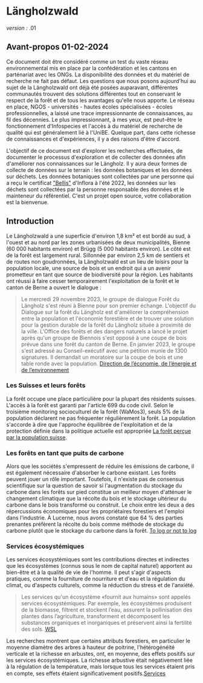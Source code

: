 # Längholzwald

_version :_ .01


## Avant-propos 01-02-2024

Ce document doit être considéré comme un test du vaste réseau environnemental mis en place par la confédération et les cantons en parténariat avec les ONGs. La disponibilité des données et du matériel de recherche ne fait pas défaut. Les questions que nous posons aujourd'hui au sujet de la Längholzwald ont déjà été posées auparavant, différentes communautés trouvent des solutions différentes tout en conservant le respect de la forêt et de tous les avantages qu'elle nous apporte. Le réseau en place, NGOS - universités - hautes écoles spécialisées - écoles professionnelles, a laissé une trace impressionnante de connaissances, au fil des décennies. Le plus impressionnant, à mes yeux, est peut-être le fonctionnement d'Infospecies et l'accès à du matériel de recherche de qualité qui est généralement lié à l'UniBE. Quelque part, dans cette richesse de connaissances et d'expériences, il y a des raisons d'être d'accord.

L'objectif de ce document est d'explorer les recherches effectuées, de documenter le processus d'exploration et de collecter des données afin d'améliorer nos connaissances sur le Längholz.  Il y aura deux formes de collecte de données sur le terrain : les données botaniques et les données sur déchets. Les données botaniques sont collectées par une personne qui a reçu le certificat ["Bellis"](https://www.infoflora.ch/en/training/certifications.html) d'Inflora à l'été 2022, les données sur les déchets sont collectées par la personne responsable des données et le mainteneur du référentiel. C'est un projet open source, votre collaboration est la bienvenue. 


## Introduction

Le Längholzwald a une superficie d'environ 1,8 km² et est bordé au sud, à l'ouest et au nord par les zones urbanisées de deux municipalités, Bienne (60 000 habitants environ) et Brügg (5 000 habitants environ). Le côté est de la forêt est largement rural. Sillonnée par environ 2,5 km de sentiers et de routes non goudronnées, la Längholzwald est un lieu de loisirs pour la population locale, une source de bois et un endroit qui a un avenir prometteur en tant que source de biodiversité pour la région. Les habitants ont réussi à faire cesser temporairement l'exploitation de la forêt et le canton de Berne a ouvert le dialogue :

> Le mercredi 29 novembre 2023, le groupe de dialogue Forêt du Längholz s'est réuni à Bienne pour son premier échange. L'objectif du Dialogue sur la forêt du Längholz est d'améliorer la compréhension entre la population et l'économie forestière et de trouver une solution pour la gestion durable de la forêt du Längholz située à proximité de la ville. L'Office des forêts et des dangers naturels a lancé le projet après qu'un groupe de Biennois s'est opposé à une coupe de bois prévue dans une forêt du canton de Berne. En janvier 2023, le groupe s'est adressé au Conseil-exécutif avec une pétition munie de 1300 signatures. Il demandait un moratoire sur la coupe de bois et une table ronde avec la population. [Direction de l’économie, de l’énergie et de l’environnement](https://www.weu.be.ch/de/start/themen/umwelt/wald.html?newsID=d6142123-618d-4d75-a844-8632f0b36d48)

### Les Suisses et leurs forêts

La forêt occupe une place particulière pour la plupart des résidents suisses. L'accès à la forêt est garanti par l'article 699 du code civil. Selon le troisième monitoring socioculturel de la forêt (WaMos3), seuls 5% de la population déclarent ne pas fréquenter régulièrement la forêt. La population s'accorde à dire que l'approche équilibrée de l'exploitation et de la protection définie dans la politique actuelle est appropriée [La forêt perçue par la population suisse](les_s_foret). 

### Les forêts en tant que puits de carbone

Alors que les sociétés s'empressent de réduire les émissions de carbone, il est également nécessaire d'absorber le carbone existant. Les forêts peuvent jouer un rôle important. Toutefois, il n'existe pas de consensus scientifique sur la question de savoir si l'augmentation du stockage du carbone dans les forêts sur pied constitue un meilleur moyen d'atténuer le changement climatique que la récolte du bois et le stockage ultérieur du carbone dans le bois transformé ou construit. Le choix entre les deux a des répercussions économiques pour les propriétaires forestiers et l'emploi dans l'industrie. À Lucerne, nous avons constaté que 64 % des parties prenantes préfèrent la récolte du bois comme méthode de stockage du carbone plutôt que le stockage du carbone dans la forêt. [To log or not to log](log_or_not)

### Services écosystémiques

Les services écosystémiques sont les contributions directes et indirectes que les écosystèmes (connus sous le nom de capital naturel) apportent au bien-être et à la qualité de vie de l'homme. Il peut s'agir d'aspects pratiques, comme la fourniture de nourriture et d'eau et la régulation du climat, ou d'aspects culturels, comme la réduction du stress et de l'anxiété.

> Les services qu'un écosystème «fournit aux humains» sont appelés services écosystémiques. Par exemple, les écosystèmes produisent de la biomasse, filtrent et stockent l’eau, assurent la pollinisation des plantes dans l’agriculture, transforment et décomposent les substances organiques et inorganiques et préservent ainsi la fertilité des sols. [WSL](https://www.wsl.ch/fr/a-propos-du-wsl/)

Les recherches montrent que certains attributs forestiers, en particulier le moyenne diamètre des arbres à hauteur de poitrine, l'hétérogénéité verticale et la richesse en arbustes, ont, en moyenne, des effets positifs sur les services écosystémiques. La richesse arbustive était négativement liée à la régulation de la température, mais lorsque tous les services étaient pris en compte, ses effets étaient signiﬁcativement positifs.[Services](eco_servs)







